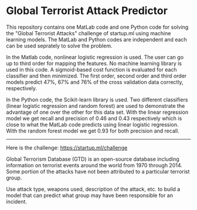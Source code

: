 # Global Terrorist Attack Predictor
This repository contains one MatLab code and one Python code for solving the "Global Terrorist Attacks" challenge of startup.ml using machine learning models. The MatLab and Python codes are independent and each can be used seprately to solve the problem.

In the Matlab code, nonlinear logistic regression is used. The user can go up to third order for mapping the features. No machine learning library is used in this code. A sigmoid-based cost function is evaluated for each classifier and then minimized. The first order, second order and third order models predict 47%, 67% and 76% of the cross validation data correctly, respectively.

In the Python code, the Scikit-learn library is used. Two different classifiers (linear logistic regression and random forest) are used to demonstrate the advantage of one over the other for this data set. With the linear regression model we get recall and precision of 0.46 and 0.43 respectively which is close to what the MatLab code predicts using linear logistic regression. With the random forest model we get 0.93 for both precision and recall.

---------------------------------------------------------------------------------------

Here is the challenge: https://startup.ml/challenge

Global Terrorism Database (GTD) is an open-source database including information on terrorist events around the world from 1970 through 2014. Some portion of the attacks have not been attributed to a particular terrorist group.

Use attack type, weapons used, description of the attack, etc. to build a model that can predict what group may have been responsible for an incident.
